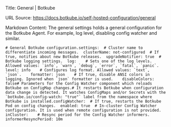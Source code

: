 Title: General | Botkube

URL Source: https://docs.botkube.io/self-hosted-configuration/general

Markdown Content:
The general settings holds a general configuration for the Botkube Agent. For example, log level, disabling config watcher and similar.

```
# General Botkube configuration.settings:  # Cluster name to differentiate incoming messages.  clusterName: not-configured  # If true, notifies about new Botkube releases.  upgradeNotifier: true  # Botkube logging settings.  log:    # Sets one of the log levels. Allowed values: `info`, `warn`, `debug`, `error`, `fatal`, `panic`.    level: info    # Configures log format. Allowed values: `text`, `json`.    formatter: json    # If true, disable ANSI colors in logging. Ignored when `json` formatter is used.    disableColors: false# Parameters for the Config Watcher component which reloads Botkube on ConfigMap changes.# It restarts Botkube when configuration data change is detected. It watches ConfigMaps and/or Secrets with the `botkube.io/config-watch: "true"` label from the namespace where Botkube is installed.configWatcher:  # If true, restarts the Botkube Pod on config changes.  enabled: true  # In-cluster Config Watcher configuration. It is used when remote configuration is not provided.  inCluster:    # Resync period for the Config Watcher informers.    informerResyncPeriod: 10m
```
